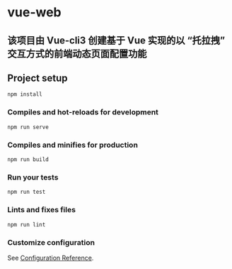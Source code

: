 # vue-web

## 该项目由 Vue-cli3 创建基于 Vue 实现的以 “托拉拽” 交互方式的前端动态页面配置功能

## Project setup
```
npm install
```

### Compiles and hot-reloads for development
```
npm run serve
```

### Compiles and minifies for production
```
npm run build
```

### Run your tests
```
npm run test
```

### Lints and fixes files
```
npm run lint
```

### Customize configuration
See [Configuration Reference](https://cli.vuejs.org/config/).
